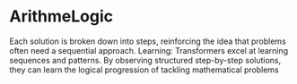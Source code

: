 # ArithmeLogic
Each solution is broken down into steps, reinforcing the idea that problems often need a sequential approach. Learning: Transformers excel at learning sequences and patterns. By observing structured step-by-step solutions, they can learn the logical progression of tackling mathematical problems
